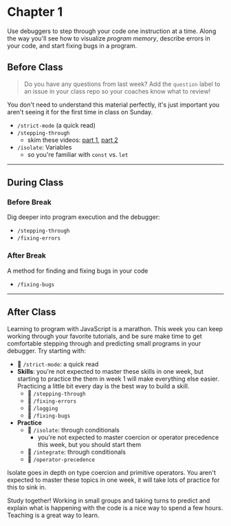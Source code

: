 # Chapter 1

Use debuggers to step through your code one instruction at a time. Along the way
you'll see how to visualize _program memory_, describe errors in your code, and
start fixing bugs in a program.

## Before Class

> Do you have any questions from last week? Add the `question` label to an issue in your class repo so your coaches know what to review!

You don't need to understand this material perfectly, it's just important you aren't seeing it for the first time in class on Sunday.

- `/strict-mode` (a quick read)
- `/stepping-through`
  - skim these videos: [part 1](https://vimeo.com/530235541),
    [part 2](https://vimeo.com/530238311)
- `/isolate`: Variables
  - so you're familiar with `const` vs. `let`

---

## During Class

### Before Break

Dig deeper into program execution and the debugger:

- `/stepping-through`
- `/fixing-errors`

### After Break

A method for finding and fixing bugs in your code

- `/fixing-bugs`

---

## After Class

Learning to program with JavaScript is a marathon. This week you can keep
working through your favorite tutorials, and be sure make time to get
comfortable stepping through and predicting small programs in your debugger. Try
starting with:

- 🥚 `/strict-mode`: a quick read
- **Skills**: you're not expected to master these skills in one week, but
  starting to practice the them in week 1 will make everything else easier.
  Practicing a little bit every day is the best way to build a skill.
  - 🥚 `/stepping-through`
  - 🥚 `/fixing-errors`
  - 🥚 `/logging`
  - 🐣 `/fixing-bugs`
- **Practice**
  - 🐣 `/isolate`: through conditionals
    - you're not expected to master coercion or operator precedence this week,
      but you should start them
  - 🐣 `/integrate`: through conditionals
  - 🐣 `/operator-precedence`

Isolate goes in depth on type coercion and primitive operators. You aren't
expected to master these topics in one week, it will take lots of practice for
this to sink in.

Study together! Working in small groups and taking turns to predict and explain
what is happening with the code is a nice way to spend a few hours. Teaching is
a great way to learn.
